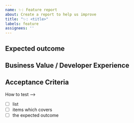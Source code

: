 ```yaml
---
name: ✨: Feature report
about: Create a report to help us improve
title: "✨: <title>"
labels: feature
assignees: ''
---
```


## Expected outcome
<!-- Short description -->

## Business Value / Developer Experience
<!-- Should give motivation for prioritization.
 Outcome measurement of delivered value. -->

## Acceptance Criteria
<!--> How to test -->

- [ ] list
- [ ] items which covers
- [ ] the expected outcome